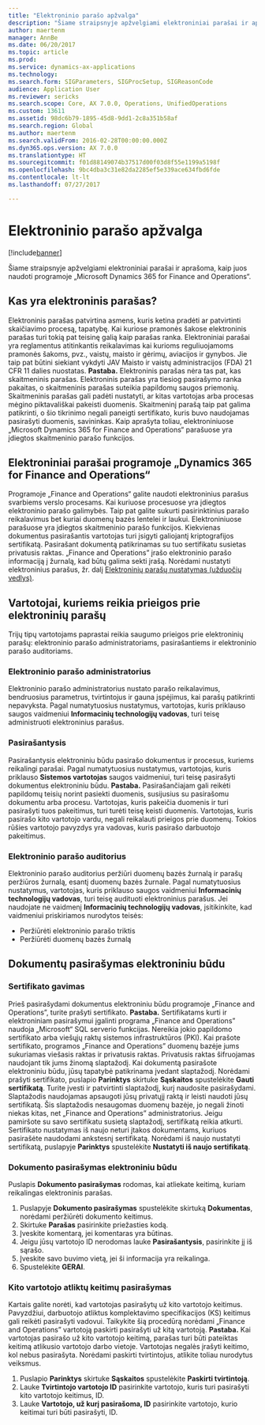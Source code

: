 ```yaml
---
title: "Elektroninio parašo apžvalga"
description: "Šiame straipsnyje apžvelgiami elektroniniai parašai ir aprašoma, kaip juos naudoti programoje „Microsoft Dynamics 365 for Finance and Operations“."
author: maertenm
manager: AnnBe
ms.date: 06/20/2017
ms.topic: article
ms.prod: 
ms.service: dynamics-ax-applications
ms.technology: 
ms.search.form: SIGParameters, SIGProcSetup, SIGReasonCode
audience: Application User
ms.reviewer: sericks
ms.search.scope: Core, AX 7.0.0, Operations, UnifiedOperations
ms.custom: 13611
ms.assetid: 98dc6b79-1895-45d8-9dd1-2c8a351b58af
ms.search.region: Global
ms.author: maertenm
ms.search.validFrom: 2016-02-28T00:00:00.000Z
ms.dyn365.ops.version: AX 7.0.0
ms.translationtype: HT
ms.sourcegitcommit: f01d88149074b37517d00f03d8f55e1199a5198f
ms.openlocfilehash: 9bc4dba3c31e82da2285ef5e339ace634fbd6fde
ms.contentlocale: lt-lt
ms.lasthandoff: 07/27/2017

---
```


# <a name="electronic-signature-overview"></a>Elektroninio parašo apžvalga

[!include[banner](../includes/banner.md)]


Šiame straipsnyje apžvelgiami elektroniniai parašai ir aprašoma, kaip juos naudoti programoje „Microsoft Dynamics 365 for Finance and Operations“.

<a name="what-is-an-electronic-signature"></a>Kas yra elektroninis parašas?
--------------------------------

Elektroninis parašas patvirtina asmens, kuris ketina pradėti ar patvirtinti skaičiavimo procesą, tapatybę. Kai kuriose pramonės šakose elektroninis parašas turi tokią pat teisinę galią kaip parašas ranka. Elektroniniai parašai yra reglamentus atitinkantis reikalavimas kai kurioms reguliuojamoms pramonės šakoms, pvz., vaistų, maisto ir gėrimų, aviacijos ir gynybos. Jie taip pat būtini siekiant vykdyti JAV Maisto ir vaistų administracijos (FDA) 21 CFR 11 dalies nuostatas. **Pastaba.** Elektroninis parašas nėra tas pat, kas skaitmeninis parašas. Elektroninis parašas yra tiesiog pasirašymo ranka pakaitas, o skaitmeninis parašas suteikia papildomų saugos priemonių. Skaitmeninis parašas gali padėti nustatyti, ar kitas vartotojas arba procesas mėgino piktavališkai pakeisti duomenis. Skaitmeninį parašą taip pat galima patikrinti, o šio tikrinimo negali paneigti sertifikato, kuris buvo naudojamas pasirašyti duomenis, savininkas. Kaip aprašyta toliau, elektroniniuose „Microsoft Dynamics 365 for Finance and Operations“ parašuose yra įdiegtos skaitmeninio parašo funkcijos.

## <a name="electronic-signatures-in-dynamics-365-for-finance-and-operations"></a>Elektroniniai parašai programoje „Dynamics 365 for Finance and Operations“
Programoje „Finance and Operations“ galite naudoti elektroninius parašus svarbiems verslo procesams. Kai kuriuose procesuose yra įdiegtos elektroninio parašo galimybės. Taip pat galite sukurti pasirinktinius parašo reikalavimus bet kuriai duomenų bazės lentelei ir laukui. Elektroniniuose parašuose yra įdiegtos skaitmeninio parašo funkcijos. Kiekvienas dokumentus pasirašantis vartotojas turi įsigyti galiojantį kriptografijos sertifikatą. Pasirašant dokumentą patikrinamas su tuo sertifikatu susietas privatusis raktas. „Finance and Operations” įrašo elektroninio parašo informaciją į žurnalą, kad būtų galima sekti įrašą. Norėdami nustatyti elektroninius parašus, žr. dalį [Elektroninių parašų nustatymas (užduočių vedlys)](/dynamics365/unified-operations/fin-and-ops/organization-administration/tasks/set-up-electronic-signatures).

## <a name="users-who-require-access-to-electronic-signatures"></a>Vartotojai, kuriems reikia prieigos prie elektroninių parašų
Trijų tipų vartotojams paprastai reikia saugumo prieigos prie elektroninių parašų: elektroninio parašo administratoriams, pasirašantiems ir elektroninio parašo auditoriams.

### <a name="electronic-signature-administrator"></a>Elektroninio parašo administratorius

Elektroninio parašo administratorius nustato parašo reikalavimus, bendruosius parametrus, tvirtintojus ir gauna įspėjimus, kai parašų patikrinti nepavyksta. Pagal numatytuosius nustatymus, vartotojas, kuris priklauso saugos vaidmeniui **Informacinių technologijų vadovas**, turi teisę administruoti elektroninius parašus.

### <a name="signer"></a>Pasirašantysis

Pasirašantysis elektroniniu būdu pasirašo dokumentus ir procesus, kuriems reikalingi parašai. Pagal numatytuosius nustatymus, vartotojas, kuris priklauso **Sistemos vartotojas** saugos vaidmeniui, turi teisę pasirašyti dokumentus elektroniniu būdu. **Pastaba.** Pasirašančiajam gali reikėti papildomų teisių norint pasiekti duomenis, susijusius su pasirašomu dokumentu arba procesu. Vartotojas, kuris pakeičia duomenis ir turi pasirašyti tuos pakeitimus, turi turėti teisę keisti duomenis. Vartotojas, kuris pasirašo kito vartotojo vardu, negali reikalauti prieigos prie duomenų. Tokios rūšies vartotojo pavyzdys yra vadovas, kuris pasirašo darbuotojo pakeitimus.

### <a name="electronic-signature-auditor"></a>Elektroninio parašo auditorius

Elektroninio parašo auditorius peržiūri duomenų bazės žurnalą ir parašų peržiūros žurnalą, esantį duomenų bazės žurnale. Pagal numatytuosius nustatymus, vartotojas, kuris priklauso saugos vaidmeniui **Informacinių technologijų vadovas**, turi teisę audituoti elektroninius parašus. Jei naudojate ne vaidmenį **Informacinių technologijų vadovas**, įsitikinkite, kad vaidmeniui priskiriamos nurodytos teisės:

-   Peržiūrėti elektroninio parašo triktis
-   Peržiūrėti duomenų bazės žurnalą

## <a name="signing-documents-electronically"></a>Dokumentų pasirašymas elektroniniu būdu
### <a name="get-a-certificate"></a>Sertifikato gavimas

Prieš pasirašydami dokumentus elektroniniu būdu programoje „Finance and Operations”, turite prašyti sertifikato. **Pastaba.** Sertifikatams kurti ir elektroniniam pasirašymui įgalinti programa „Finance and Operations” naudoja „Microsoft“ SQL serverio funkcijas. Nereikia jokio papildomo sertifikato arba viešųjų raktų sistemos infrastruktūros (PKI). Kai prašote sertifikato, programos „Finance and Operations” duomenų bazėje jums sukuriamas viešasis raktas ir privatusis raktas. Privatusis raktas šifruojamas naudojant tik jums žinomą slaptažodį. Kai dokumentą pasirašote elektroniniu būdu, jūsų tapatybė patikrinama įvedant slaptažodį. Norėdami prašyti sertifikato, puslapio **Parinktys** skirtuke **Sąskaitos** spustelėkite **Gauti sertifikatą**. Turite įvesti ir patvirtinti slaptažodį, kurį naudosite pasirašydami. Slaptažodis naudojamas apsaugoti jūsų privatųjį raktą ir leisti naudoti jūsų sertifikatą. Šis slaptažodis nesaugomas duomenų bazėje, jo negali žinoti niekas kitas, net „Finance and Operations” administratorius. Jeigu pamiršote su savo sertifikatu susietą slaptažodį, sertifikatą reikia atkurti. Sertifikato nustatymas iš naujo neturi įtakos dokumentams, kuriuos pasirašėte naudodami ankstesnį sertifikatą. Norėdami iš naujo nustatyti sertifikatą, puslapyje **Parinktys** spustelėkite **Nustatyti iš naujo sertifikatą**.

### <a name="sign-a-document-electronically"></a>Dokumento pasirašymas elektroniniu būdu

Puslapis **Dokumento pasirašymas** rodomas, kai atliekate keitimą, kuriam reikalingas elektroninis parašas.

1.  Puslapyje **Dokumento pasirašymas** spustelėkite skirtuką **Dokumentas**, norėdami peržiūrėti dokumento keitimus.
2.  Skirtuke **Parašas** pasirinkite priežasties kodą.
3.  Įveskite komentarą, jei komentaras yra būtinas.
4.  Jeigu jūsų vartotojo ID nerodomas lauke **Pasirašantysis**, pasirinkite jį iš sąrašo.
5.  Įveskite savo buvimo vietą, jei ši informacija yra reikalinga.
6.  Spustelėkite **GERAI**.

### <a name="sign-for-another-users-changes"></a>Kito vartotojo atliktų keitimų pasirašymas

Kartais galite norėti, kad vartotojas pasirašytų už kito vartotojo keitimus. Pavyzdžiui, darbuotojo atliktus komplektavimo specifikacijos (KS) keitimus gali reikėti pasirašyti vadovui. Taikykite šią procedūrą norėdami „Finance and Operations” vartotoją paskirti pasirašyti už kitą vartotoją. **Pastaba.** Kai vartotojas pasirašo už kito vartotojo keitimą, parašas turi būti pateiktas keitimą atlikusio vartotojo darbo vietoje. Vartotojas negalės įrašyti keitimo, kol nebus pasirašyta. Norėdami paskirti tvirtintojus, atlikite toliau nurodytus veiksmus.

1.  Puslapio **Parinktys** skirtuke **Sąskaitos** spustelėkite **Paskirti tvirtintoją**.
2.  Lauke **Tvirtintojo vartotojo ID** pasirinkite vartotojo, kuris turi pasirašyti kito vartotojo keitimus, ID.
3.  Lauke **Vartotojo, už kurį pasirašoma, ID** pasirinkite vartotojo, kurio keitimai turi būti pasirašyti, ID.





